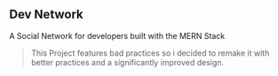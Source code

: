 ## Dev Network

A Social Network for developers built with the MERN Stack

> This Project features bad practices so i decided to remake it with better practices and a significantly improved design.
